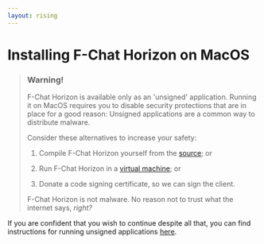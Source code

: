 ```yaml
---
layout: rising
---
```


# Installing F-Chat Horizon on MacOS

> ### Warning!
>
> F-Chat Horizon is available only as an 'unsigned' application. 
> Running it on MacOS requires you to disable security
> protections that are in place for a good reason:
> Unsigned applications are a common way to distribute malware.
> 
> Consider these alternatives to increase your safety:
> 
> 1) Compile F-Chat Horizon yourself from the [source](https://github.com/Fchat-Horizon/Horizon); or
>
> 2) Run F-Chat Horizon in a [virtual machine](https://www.parallels.com/); or
> 
> 3) Donate a code signing certificate, so we can sign the client.
>
> F-Chat Horizon is not malware. 
> No reason not to trust what the internet says, _right?_

If you are confident that you wish to continue despite all that, 
you can find instructions for running unsigned applications [here](https://www.wikihow.com/Install-Software-from-Unsigned-Developers-on-a-Mac).


